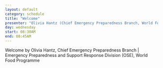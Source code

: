 ```yaml
---
layout: default
category: schedule
title: "Welcome"
presenter: "Olivia Hantz (Chief Emergency Preparedness Branch, World Food Programme)"
day: wednesday
start: 08:30AM
end: 08:45AM
---
```


Welcome by Olivia Hantz, Chief Emergency Preparedness Branch | Emergency Preparedness and Support Response Division (OSE), World Food Programme
